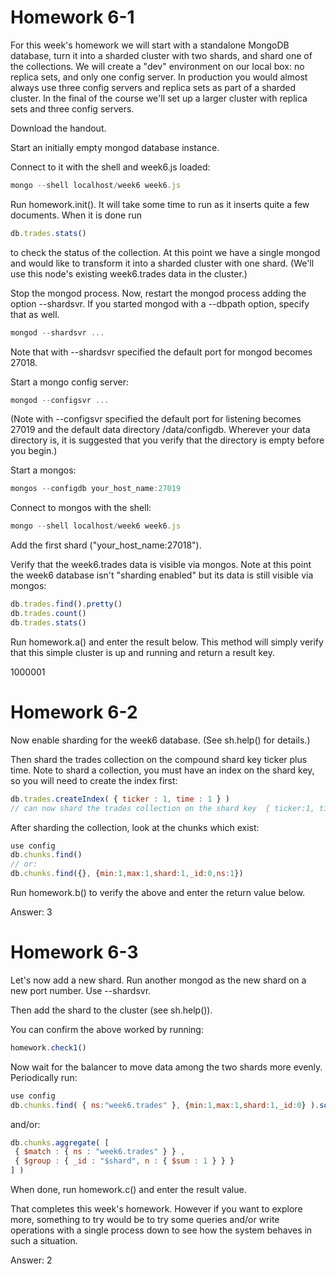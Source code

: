 # Homework 6-1

For this week's homework we will start with a standalone MongoDB database, turn it into a sharded cluster with two shards, and shard one of the collections. We will create a "dev" environment on our local box: no replica sets, and only one config server. In production you would almost always use three config servers and replica sets as part of a sharded cluster. In the final of the course we'll set up a larger cluster with replica sets and three config servers.

Download the handout.

Start an initially empty mongod database instance.

Connect to it with the shell and week6.js loaded:

```javascript
mongo --shell localhost/week6 week6.js
```

Run homework.init(). It will take some time to run as it inserts quite a few documents. When it is done run

```javascript
db.trades.stats()
```
to check the status of the collection.
At this point we have a single mongod and would like to transform it into a sharded cluster with one shard. (We'll use this node's existing week6.trades data in the cluster.)

Stop the mongod process. Now, restart the mongod process adding the option --shardsvr. If you started mongod with a --dbpath option, specify that as well.

```javascript
mongod --shardsvr ...
```
Note that with --shardsvr specified the default port for mongod becomes 27018.

Start a mongo config server:

```javascript
mongod --configsvr ...
```
(Note with --configsvr specified the default port for listening becomes 27019 and the default data directory /data/configdb. Wherever your data directory is, it is suggested that you verify that the directory is empty before you begin.)

Start a mongos:

```javascript
mongos --configdb your_host_name:27019
```
Connect to mongos with the shell:

```javascript
mongo --shell localhost/week6 week6.js
```
Add the first shard ("your_host_name:27018").

Verify that the week6.trades data is visible via mongos. Note at this point the week6 database isn't "sharding enabled" but its data is still visible via mongos:

```javascript
db.trades.find().pretty()
db.trades.count()
db.trades.stats()
```
Run homework.a() and enter the result below. This method will simply verify that this simple cluster is up and running and return a result key.

1000001


# Homework 6-2

Now enable sharding for the week6 database. (See sh.help() for details.)

Then shard the trades collection on the compound shard key ticker plus time. Note to shard a collection, you must have an index on the shard key, so you will need to create the index first:

```javascript
db.trades.createIndex( { ticker : 1, time : 1 } )
// can now shard the trades collection on the shard key  { ticker:1, time:1 }
```

After sharding the collection, look at the chunks which exist:

```javascript
use config
db.chunks.find()
// or:
db.chunks.find({}, {min:1,max:1,shard:1,_id:0,ns:1})
```
Run homework.b() to verify the above and enter the return value below.

Answer: 3
# Homework 6-3
Let's now add a new shard. Run another mongod as the new shard on a new port number. Use --shardsvr.

Then add the shard to the cluster (see sh.help()).

You can confirm the above worked by running:

```javascript
homework.check1()
```
Now wait for the balancer to move data among the two shards more evenly. Periodically run:

```javascript
use config
db.chunks.find( { ns:"week6.trades" }, {min:1,max:1,shard:1,_id:0} ).sort({min:1})
```
and/or:
```javascript
db.chunks.aggregate( [
 { $match : { ns : "week6.trades" } } ,
 { $group : { _id : "$shard", n : { $sum : 1 } } }
] )
```
When done, run homework.c() and enter the result value.

That completes this week's homework. However if you want to explore more, something to try would be to try some queries and/or write operations with a single process down to see how the system behaves in such a situation.

Answer: 2
